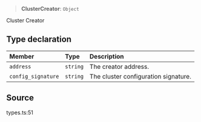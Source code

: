 > **ClusterCreator**: `Object`

Cluster Creator

## Type declaration

| Member | Type | Description |
| :------ | :------ | :------ |
| `address` | `string` | The creator address. |
| `config_signature` | `string` | The cluster configuration signature. |

## Source

types.ts:51
